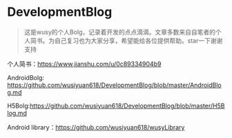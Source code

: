 # DevelopmentBlog
> 这是wusy的个人Bolg，记录着开发的点点滴滴。文章多数来自自笔者的个人简书。为自己复习也为大家分享，希望能给各位提供帮助。star一下谢谢支持

个人简书：https://www.jianshu.com/u/0c89334904b9  

AndroidBolg: https://github.com/wusiyuan618/DevelopmentBlog/blob/master/AndroidBlog.md

H5Bolg:https://github.com/wusiyuan618/DevelopmentBlog/blob/master/H5Blog.md

Android library：https://github.com/wusiyuan618/wusyLibrary
